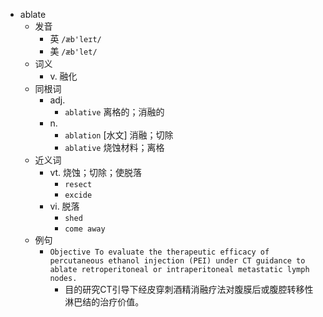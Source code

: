 - ablate
  - 发音
    - 英 `/æb'leɪt/`
    - 美 `/æb'let/`
  - 词义
    - v. 融化
  - 同根词
    - adj.
      - `ablative` 离格的；消融的
    - n.
      - `ablation` [水文] 消融；切除
      - `ablative` 烧蚀材料；离格
  - 近义词
    - vt. 烧蚀；切除；使脱落
      - `resect`
      - `excide`
    - vi. 脱落
      - `shed`
      - `come away`
  - 例句
    - `Objective To evaluate the therapeutic efficacy of percutaneous ethanol injection (PEI) under CT guidance to ablate retroperitoneal or intraperitoneal metastatic lymph nodes.`
      - 目的研究CT引导下经皮穿刺酒精消融疗法对腹膜后或腹腔转移性淋巴结的治疗价值。

